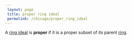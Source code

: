 ```yaml
---
 layout: page
 title: proper ring ideal
 permalink: /chicago/proper_ring_ideal
---
```

A [ring ideal](https://mathgloss.github.io/MathGloss/chicago/ring_ideal) is **proper** if it is a proper subset of its parent [ring](https://mathgloss.github.io/MathGloss/chicago/ring).

